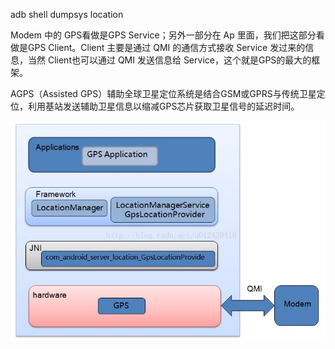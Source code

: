 adb shell dumpsys location  

Modem 中的 GPS看做是GPS Service；另外一部分在 Ap 里面，我们把这部分看做是GPS Client。Client 主要是通过 QMI 的通信方式接收 Service 发过来的信息，当然 Client也可以通过 QMI 发送信息给 Service，这个就是GPS的最大的框架。  

AGPS（Assisted GPS）辅助全球卫星定位系统是结合GSM或GPRS与传统卫星定位，利用基站发送辅助卫星信息以缩减GPS芯片获取卫星信号的延迟时间。  

![GPS框架](https://github.com/Meiliaodasi/Prepare/blob/master/image/GPS%E6%A1%86%E6%9E%B6.png?raw=true)

